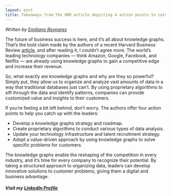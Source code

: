 ```yaml
---
layout: post
title: Takeaways from the HBR article depicting 4 action points to catch up with the leaders.
---
```

*Written by [Emiliano Reynares](https://www.linkedin.com/in/ereynrs/)*

The future of business success is here, and it’s all about knowledge graphs. That’s the bold claim made by the authors of a recent Harvard Business Review [article](https://hbr.org/2022/05/the-next-great-digital-advantage), and after reading it, I couldn’t agree more. The world’s leading technology companies — think Amazon, Google, Facebook, and Netflix — are already using knowledge graphs to gain a competitive edge and increase their revenue.

So, what exactly are knowledge graphs and why are they so powerful? Simply put, they allow us to organize and analyze vast amounts of data in a way that traditional databases just can’t. By using proprietary algorithms to sift through the data and identify patterns, companies can provide customized value and insights to their customers.

If you’re feeling a bit left behind, don’t worry. The authors offer four action points to help you catch up with the leaders:

* Develop a knowledge graphs strategy and roadmap.
* Create proprietary algorithms to conduct various types of data analysis.
* Update your technology infrastructure and talent recruitment strategy.
* Adopt a value-driven approach by using knowledge graphs to solve specific problems for customers.

The knowledge graphs enable the reshaping of the competition in every industry, and it’s time for every company to recognize their potential. By taking a structured approach to organizing data, leaders can develop innovative solutions to customer problems, giving them a digital and business advantage.

##### Visit my [LinkedIn Profile](https://www.linkedin.com/in/ereynrs/)